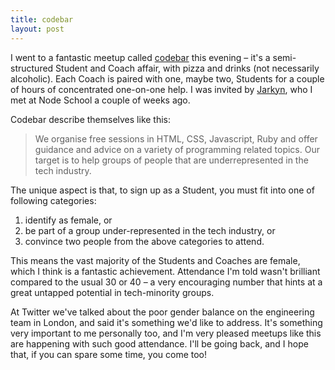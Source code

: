 ```yaml
---
title: codebar
layout: post
---
```


I went to a fantastic meetup called [codebar](http://codebar.io) this evening – it's a semi-structured Student and Coach affair, with pizza and drinks (not necessarily alcoholic). Each Coach is paired with one, maybe two, Students for a couple of hours of concentrated one-on-one help. I was invited by [Jarkyn](http://twitter.com/indykidd), who I met at Node School a couple of weeks ago.

Codebar describe themselves like this:

> We organise free sessions in HTML, CSS, Javascript, Ruby and offer guidance and advice on a variety of programming related topics. Our target is to help groups of people that are underrepresented in the tech industry.

The unique aspect is that, to sign up as a Student, you must fit into one of following categories:

1. identify as female, or
2. be part of a group under-represented in the tech industry, or
3. convince two people from the above categories to attend.

This means the vast majority of the Students and Coaches are female, which I think is a fantastic achievement. Attendance I'm told wasn't brilliant compared to the usual 30 or 40 – a very encouraging number that hints at a great untapped potential in tech-minority groups.

At Twitter we've talked about the poor gender balance on the engineering team in London, and said it's something we'd like to address. It's something very important to me personally too, and I'm very pleased meetups like this are happening with such good attendance. I'll be going back, and I hope that, if you can spare some time, you come too!
